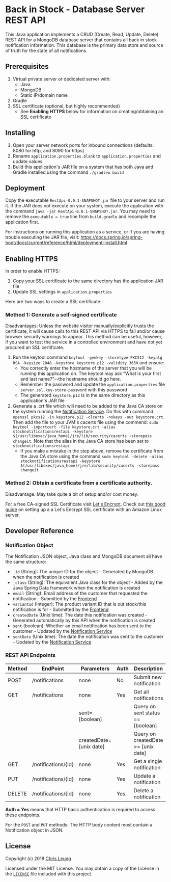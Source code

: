 # Back in Stock - Database Server REST API

This Java application implements a CRUD (Create, Read, Update, Delete) REST API for a MongoDB database server that contains all back in stock notification information. This database is the primary data store and source of truth for the state of all notifications.

## Prerequisites

1. Virtual private server or dedicated server with:
    * Java
    * MongoDB
    * Static IP/domain name
2. Gradle
3. SSL certificate (optional, but highly recommended)
    * See **Enabling HTTPS** below for information on creating/obtaining an SSL certificate

## Installing

1. Open your server network ports for inbound connections (defaults: 8080 for http, and 8090 for https)
2. Rename `application.properties.blank` to `application.properties` and update values
3. Build this application's JAR file on a system that has both Java and Gradle installed using the command `./gradlew build`

## Deployment

Copy the executable `RestApi-0.0.1-SNAPSHOT.jar` file to your server and run it. If the JAR does not execute on your system, execute the application with the command `java -jar RestApi-0.0.1-SNAPSHOT.jar`. You may need to remove the `executable = true` line from `build.gradle` and recompile the application first.

For instructions on running this application as a service, or if you are having trouble executing the JAR file, visit: https://docs.spring.io/spring-boot/docs/current/reference/html/deployment-install.html

## Enabling HTTPS

In order to enable HTTPS:
1. Copy your SSL certificate to the same directory has the application JAR file
2. Update SSL settings in `application.properties`

Here are two ways to create a SSL certificate:

### Method 1: Generate a self-signed certificate

Disadvantages: Unless the website visitor manually/explicitly trusts the certificate, it will cause calls to this REST API via HTTPS to fail and/or cause browser security warnings to appear. This method can be useful, however, if you want to test the service in a controlled environment and have not yet procured an SSL certificate.

1. Run the keytool command `keytool -genkey -storetype PKCS12 -keyalg RSA -keysize 2048 -keystore keystore.p12 -validity 3650` and ensure:
    * You correctly enter the hostname of the server that you will be running this application on. The keytool may ask "What is your first and last name?"--the hostname should go here.
    * Remember the password and update the `application.properties` file `server.ssl.key-store-password` with this password
    * The generated `keystore.p12` is in the same directory as this application's JAR file
2. Generate a .crt file which will need to be added to the Java CA store on the system running the [Notification Service](../NotificationService). Do this with command `openssl pkcs12 -in keystore.p12 -clcerts -nokeys -out keystore.crt`. Then add the file to your JVM's cacerts file using the commend: `sudo keytool -importcert -file keystore.crt -alias stocknotificationsrestapi -keystore $(/usr/libexec/java_home)/jre/lib/security/cacerts -storepass changeit`. Note that the alias in the Java CA store has been set to `stocknotificationsrestapi`
    * If you make a mistake in the step above, remove the certificate from the Java CA store using the command `sudo keytool -delete -alias stocknotificationsrestapi -keystore $(/usr/libexec/java_home)/jre/lib/security/cacerts -storepass changeit`

### Method 2: Obtain a certificate from a certificate authority.

Disadvantage: May take quite a bit of setup and/or cost money.

For a free CA-signed SSL Certificate visit [Let's Encrypt](https://letsencrypt.org). Check out [this good guide](https://coderwall.com/p/e7gzbq/https-with-certbot-for-nginx-on-amazon-linux) on setting up a a Let's Encrypt SSL certificate with an Amazon Linux server.

## Developer Reference

### Notification Object

The Notification JSON object, Java class and MongoDB document all have the same structure:

* `_id` (String): The unique ID for the object - Generated by MongoDB when the notification is created
* `_class` (String): The equivalent Java class for the object - Added by the Java Spring Data framework when the notification is created 
* `email` (String): Email address of the customer that requested the notification - Submitted by the [Frontend](../FrontEnd)
* `variantId` (Integer): The product variant ID that is out stock/this notification is for - Submitted by the [Frontend](../FrontEnd)
* `createdDate` (Unix time): The date this notification was created - Generated automatically by this API when the notification is created
* `sent` (boolean): Whether an email notification has been sent to the customer - Updated by the [Notification Service](../NotificationService)
* `sentDate` (Unix time): The date the notification was sent to the customer - Updated by the [Notification Service](../NotificationService)

### REST API Endpoints

| Method | EndPoint            | Parameters              | Auth | Description                         |
|--------|---------------------|-------------------------|------|-------------------------------------|
| POST   | /notifications      | none                    | No   | Submit new notification             |
| GET    | /notifications      | none                    | Yes  | Get all notifications               |
|        |                     | sent=[boolean]          |      | Query on sent status == [boolean]   |
|        |                     | createdDate=[unix date] |      | Query on createdDate >= [unix date] |
| GET    | /notifications/{id} | none                    | Yes  | Get a single notification           |
| PUT    | /notifications/{id} | none                    | Yes  | Update a notification               |
| DELETE | /notifications/{id} | none                    | Yes  | Delete a notification               |

**Auth = Yes** means that HTTP basic authentication is required to access these endpoints.

For the `POST` and `PUT` methods: The HTTP body content most contain a Notification object in JSON.

## License

Copyright (c) 2018 [Chris Leung](https://github.com/chrislzm)

Licensed under the MIT License. You may obtain a copy of the License in the [`LICENSE`](LICENSE) file included with this project.
